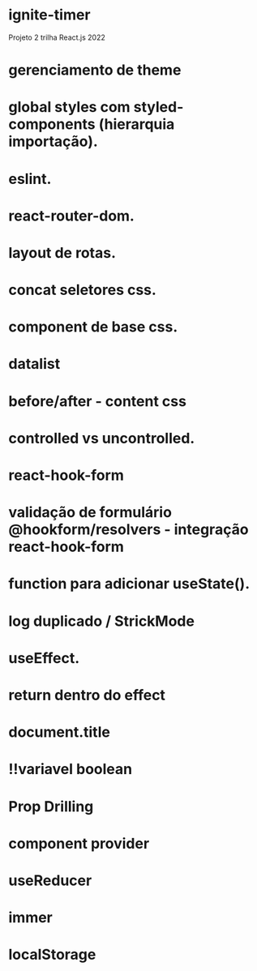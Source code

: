# ignite-timer
Projeto 2 trilha React.js 2022


# gerenciamento de theme
# global styles com styled-components (hierarquia importação).
# eslint.
# react-router-dom.
# layout de rotas.
# concat seletores css.
# component de base css.	
# datalist
# before/after - content css
# controlled vs uncontrolled.
# react-hook-form
# validação de formulário  @hookform/resolvers - integração react-hook-form
# function para adicionar useState().
# log duplicado / StrickMode
# useEffect.
# return dentro do effect
# document.title
# !!variavel boolean 
# Prop Drilling
# component provider
# useReducer
# immer
# localStorage
